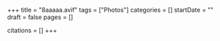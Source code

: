 +++
title = "8aaaaa.avif"
tags = ["Photos"]
categories = []
startDate = ""
draft = false
pages = []

citations = []
+++
